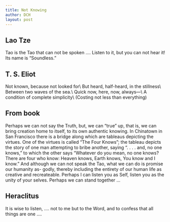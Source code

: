 ```yaml
---
title: Not Knowing
author: DCH
layout: post
---
```

## Lao Tze

Tao is the Tao that can not be spoken …. Listen to it, but you can not hear it! Its name is “Soundless.”

## T. S. Eliot

Not known, because not looked for\\
But heard, half-heard, in the stillness\\
Between two waves of the sea.\\
Quick now, here, now, always—\\
A condition of complete simplicity\\
(Costing not less than everything)

## From book

Perhaps we can not say the Truth, but, we can “true” up, that is, we can bring creation home to itself, to its own authentic knowing. In Chinatown in San Francisco there is a bridge along which are tableaus depicting the virtues. One of the virtues is called “The Four Knows”; the tableau depicts the story of one man attempting to bribe another, saying “. . . . and, no one knows,” to which the other says “Whatever do you mean, no one knows? There are four who know: Heaven knows, Earth knows, You know and I know.”
And although we can not speak the Tao, what we can do is promise our humanity as- godly, thereby including the entirety of our human life as creative and recreateable. Perhaps I can listen you as Self, listen you as the unity of your selves. Perhaps we can stand together …

## Heraclitus

It is wise to listen, …. not to me but to the Word, and to confess that all things are one ….
